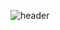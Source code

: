 ![header](https://capsule-render.vercel.app/api?type=wave&color=auto&height=300&section=header&text=Sunggyu's%20Repo&fontSize=60&animation=fadeIn&desc=FullStack%20Developer&descAlignY=80)
